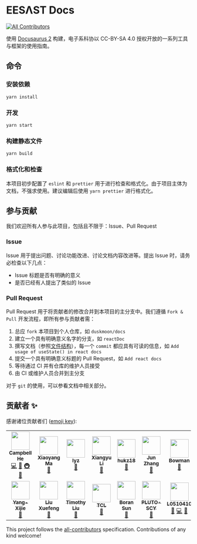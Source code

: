 # EESΛST Docs

<!-- ALL-CONTRIBUTORS-BADGE:START - Do not remove or modify this section -->
[![All Contributors](https://img.shields.io/badge/all_contributors-12-orange.svg?style=flat-square)](#contributors-)
<!-- ALL-CONTRIBUTORS-BADGE:END -->

使用 [Docusaurus 2](https://v2.docusaurus.io/) 构建，电子系科协以 CC-BY-SA 4.0 授权开放的一系列工具与框架的使用指南。

## 命令

### 安装依赖

```console
yarn install
```

### 开发

```console
yarn start
```

### 构建静态文件

```console
yarn build
```

### 格式化和检查

本项目初步配置了 `eslint` 和 `prettier` 用于进行检查和格式化。由于项目主体为文档，不强求使用。建议编辑后使用 `yarn prettier` 进行格式化。

## 参与贡献

我们欢迎所有人参与此项目，包括且不限于：Issue、Pull Request

### Issue

Issue 用于提出问题、讨论功能改进、讨论文档内容改进等。提出 Issue 时，请务必检查以下几点：

- Issue 标题是否有明确的意义
- 是否已经有人提出了类似的 Issue

### Pull Request

Pull Request 用于将贡献者的修改合并到本项目的主分支中。我们遵循 `Fork & Pull` 开发流程，即所有参与贡献者需：

1. 总应 `fork` 本项目到个人仓库，如 `duskmoon/docs`
2. 建立一个具有明确意义名字的分支，如 `reactDoc`
3. 撰写文档（参照[文件结构](docs/intro/structure.mdx)），每一个 `commit` 都应具有可读的信息，如 `Add usage of useState() in react docs`
4. 提交一个具有明确意义标题的 Pull Request，如 `Add react docs`
5. 等待通过 CI 并有仓库的维护人员接受
6. 由 CI 或维护人员合并到主分支

对于 `git` 的使用，可以参看文档中相关部分。

## 贡献者 ✨

感谢诸位贡献者们 ([emoji key](https://allcontributors.org/docs/en/emoji-key)):

<!-- ALL-CONTRIBUTORS-LIST:START - Do not remove or modify this section -->
<!-- prettier-ignore-start -->
<!-- markdownlint-disable -->
<table>
  <tr>
    <td align="center"><a href="https://github.com/duskmoon314"><img src="https://avatars2.githubusercontent.com/u/20477228?v=4?s=50" width="50px;" alt=""/><br /><sub><b>Campbell He</b></sub></a><br /><a href="https://github.com/eesast/docs/commits?author=duskmoon314" title="Code">💻</a> <a href="https://github.com/eesast/docs/commits?author=duskmoon314" title="Documentation">📖</a> <a href="#infra-duskmoon314" title="Infrastructure (Hosting, Build-Tools, etc)">🚇</a> <a href="#maintenance-duskmoon314" title="Maintenance">🚧</a></td>
    <td align="center"><a href="https://github.com/boltma"><img src="https://avatars0.githubusercontent.com/u/6150748?v=4?s=50" width="50px;" alt=""/><br /><sub><b>Xiaoyang Ma</b></sub></a><br /><a href="https://github.com/eesast/docs/commits?author=boltma" title="Documentation">📖</a></td>
    <td align="center"><a href="https://github.com/zxdclyz"><img src="https://avatars2.githubusercontent.com/u/44538240?v=4?s=50" width="50px;" alt=""/><br /><sub><b>lyz</b></sub></a><br /><a href="https://github.com/eesast/docs/commits?author=zxdclyz" title="Documentation">📖</a></td>
    <td align="center"><a href="https://github.com/xxxxyu"><img src="https://avatars3.githubusercontent.com/u/47287680?v=4?s=50" width="50px;" alt=""/><br /><sub><b>Xiangyu Li</b></sub></a><br /><a href="https://github.com/eesast/docs/commits?author=xxxxyu" title="Documentation">📖</a></td>
    <td align="center"><a href="https://github.com/hukz18"><img src="https://avatars3.githubusercontent.com/u/49591637?v=4?s=50" width="50px;" alt=""/><br /><sub><b>hukz18</b></sub></a><br /><a href="https://github.com/eesast/docs/commits?author=hukz18" title="Documentation">📖</a></td>
    <td align="center"><a href="https://github.com/Sweetnow"><img src="https://avatars2.githubusercontent.com/u/34758767?v=4?s=50" width="50px;" alt=""/><br /><sub><b>Jun Zhang</b></sub></a><br /><a href="https://github.com/eesast/docs/commits?author=Sweetnow" title="Documentation">📖</a></td>
    <td align="center"><a href="https://github.com/BowmanChow"><img src="https://avatars1.githubusercontent.com/u/43898302?v=4?s=50" width="50px;" alt=""/><br /><sub><b>Bowman</b></sub></a><br /><a href="https://github.com/eesast/docs/commits?author=BowmanChow" title="Documentation">📖</a></td>
    <td align="center"><a href="https://github.com/DreamDraw"><img src="https://avatars2.githubusercontent.com/u/21218323?v=4?s=50" width="50px;" alt=""/><br /><sub><b>DreamDraw Pan</b></sub></a><br /><a href="https://github.com/eesast/docs/commits?author=DreamDraw" title="Documentation">📖</a></td>
  </tr>
  <tr>
    <td align="center"><a href="https://github.com/Yang-Xijie"><img src="https://avatars3.githubusercontent.com/u/57952362?v=4?s=50" width="50px;" alt=""/><br /><sub><b>Yang-Xijie</b></sub></a><br /><a href="https://github.com/eesast/docs/commits?author=Yang-Xijie" title="Documentation">📖</a></td>
    <td align="center"><a href="https://github.com/Timothy-LiuXuefeng"><img src="https://avatars3.githubusercontent.com/u/65613511?v=4?s=50" width="50px;" alt=""/><br /><sub><b>Liu Xuefeng</b></sub></a><br /><a href="https://github.com/eesast/docs/commits?author=Timothy-LiuXuefeng" title="Documentation">📖</a></td>
    <td align="center"><a href="https://github.com/Timothy-Liuxf"><img src="https://avatars.githubusercontent.com/u/65613511?v=4?s=50" width="50px;" alt=""/><br /><sub><b>Timothy Liu</b></sub></a><br /><a href="https://github.com/eesast/docs/commits?author=Timothy-Liuxf" title="Documentation">📖</a></td>
    <td align="center"><a href="https://github.com/TCL606"><img src="https://avatars.githubusercontent.com/u/84725343?v=4?s=50" width="50px;" alt=""/><br /><sub><b>TCL</b></sub></a><br /><a href="https://github.com/eesast/docs/commits?author=TCL606" title="Documentation">📖</a></td>
    <td align="center"><a href="https://github.com/BryantSuen"><img src="https://avatars.githubusercontent.com/u/65460093?v=4?s=50" width="50px;" alt=""/><br /><sub><b>Boran Sun</b></sub></a><br /><a href="https://github.com/eesast/docs/commits?author=BryantSuen" title="Documentation">📖</a></td>
    <td align="center"><a href="https://github.com/PLUTO-SCY"><img src="https://avatars.githubusercontent.com/u/78310004?v=4?s=50" width="50px;" alt=""/><br /><sub><b>PLUTO-SCY</b></sub></a><br /><a href="https://github.com/eesast/docs/commits?author=PLUTO-SCY" title="Documentation">📖</a></td>
    <td align="center"><a href="https://github.com/L0510410"><img src="https://avatars.githubusercontent.com/u/87233125?v=4?s=50" width="50px;" alt=""/><br /><sub><b>L0510410</b></sub></a><br /><a href="https://github.com/eesast/docs/commits?author=L0510410" title="Documentation">📖</a> <a href="https://github.com/eesast/docs/commits?author=L0510410" title="Code">💻</a> <a href="#maintenance-L0510410" title="Maintenance">🚧</a></td>
  </tr>
</table>

<!-- markdownlint-restore -->
<!-- prettier-ignore-end -->

<!-- ALL-CONTRIBUTORS-LIST:END -->

This project follows the [all-contributors](https://github.com/all-contributors/all-contributors) specification. Contributions of any kind welcome!
